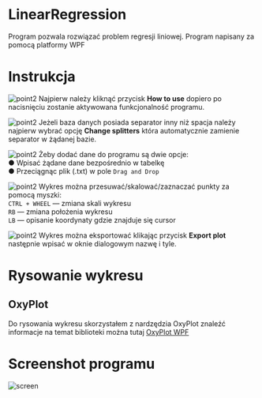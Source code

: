 # LinearRegression
Program pozwala rozwiązać problem regresji liniowej. Program napisany za pomocą platformy WPF
# Instrukcja
![point2](https://user-images.githubusercontent.com/19534189/108838894-9350e180-75d4-11eb-8fe0-02c41096a0f1.png)
 Najpierw należy kliknąć przycisk **How to use** dopiero po nacisnięciu zostanie aktywowana funkcjonalność programu. 
   
![point2](https://user-images.githubusercontent.com/19534189/108838894-9350e180-75d4-11eb-8fe0-02c41096a0f1.png)
 Jeżeli baza danych posiada separator inny niż spacja należy najpierw wybrać opcję **Change splitters** która automatycznie
 zamienie separator w żądanej bazie.  
   
 ![point2](https://user-images.githubusercontent.com/19534189/108838894-9350e180-75d4-11eb-8fe0-02c41096a0f1.png)
 Żeby dodać dane do programu są dwie opcje:  
● Wpisać żądane dane bezpośrednio w tabelkę  
● Przeciągnąc plik (.txt) w pole ``Drag and Drop``  
     
 ![point2](https://user-images.githubusercontent.com/19534189/108838894-9350e180-75d4-11eb-8fe0-02c41096a0f1.png)
 Wykres można przesuwać/skalować/zaznaczać punkty za pomocą myszki:  
 ``CTRL + WHEEL`` — zmiana skali wykresu  
 ``RB`` — zmiana położenia wykresu  
 ``LB`` — opisanie koordynaty gdzie znajduje się cursor  
   
  ![point2](https://user-images.githubusercontent.com/19534189/108838894-9350e180-75d4-11eb-8fe0-02c41096a0f1.png)
  Wykres można eksportować klikając przycisk **Export plot** następnie wpisać w oknie dialogowym nazwę i tyle.
  
  # Rysowanie wykresu
  ## OxyPlot
  Do rysowania wykresu skorzystałem z nardzędzia OxyPlot znaleźć informacje na temat biblioteki można tutaj [OxyPlot WPF](https://oxyplot.readthedocs.io/en/latest/index.html)  
  
  # Screenshot programu
  ![screen](https://user-images.githubusercontent.com/19534189/108838743-5684ea80-75d4-11eb-9572-13ce264ad55b.png)
